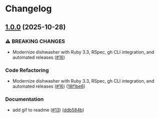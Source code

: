 # Changelog

## [1.0.0](https://github.com/andrewmcodes/dishwasher/compare/v0.0.2...v1.0.0) (2025-10-28)


### ⚠ BREAKING CHANGES

* Modernize dishwasher with Ruby 3.3, RSpec, gh CLI integration, and automated releases ([#16](https://github.com/andrewmcodes/dishwasher/issues/16))

### Code Refactoring

* Modernize dishwasher with Ruby 3.3, RSpec, gh CLI integration, and automated releases ([#16](https://github.com/andrewmcodes/dishwasher/issues/16)) ([18f1be6](https://github.com/andrewmcodes/dishwasher/commit/18f1be684a898a1a5160599e61f899fe8b1d71ea))

### Documentation

* add gif to readme ([#13](https://github.com/andrewmcodes/dishwasher/pull/13)) ([ddb584b](https://github.com/andrewmcodes/dishwasher/commit/ddb584b13ecf9ffcbb5924ab036ae90eb8d2c760))
